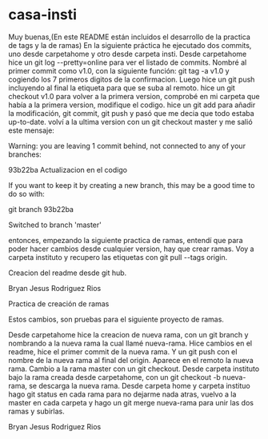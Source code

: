 # casa-insti

Muy buenas,(En este README están incluidos el desarrollo de la practica de tags y la de ramas)
En la siguiente práctica he ejecutado dos commits, uno desde carpetahome y otro desde carpeta insti.
Desde carpetahome hice un git log --pretty=online para ver el listado de commits.
Nombré al primer commit como v1.0, con la siguiente función: git tag -a v1.0 y cogiendo los 7 primeros digitos de la confirmacion.
Luego hice un git push incluyendo al final la etiqueta para que se suba al remoto.
hice un git checkout v1.0 para volver a la primera version, comprobé en mi carpeta que había a la primera version, modifique el codigo.
hice un git add para añadir la modificación, git commit, git push y pasó que me decia que todo estaba up-to-date.
volví a la ultima version con un git checkout master y me salió este mensaje:


Warning: you are leaving 1 commit behind, not connected to
any of your branches:

  93b22ba Actualizacion en el codigo

If you want to keep it by creating a new branch, this may be a good time
to do so with:

 git branch <new-branch-name> 93b22ba

Switched to branch 'master'

entonces, empezando la siguiente practica de ramas, entendí que para poder hacer cambios desde cualquier version, hay que crear ramas.
Voy a carpeta instituto y recupero las etiquetas con git pull --tags origin.

Creacion del readme desde git hub.

Bryan Jesus Rodriguez Rios

Practica de creación de ramas

Estos cambios, son pruebas para el siguiente proyecto de ramas.

Desde carpetahome hice la creacion de nueva rama, con un git branch y nombrando a la nueva rama la cual llamé nueva-rama.
Hice cambios en el readme, hice el primer commit de la nueva rama.
Y un git push con el nombre de la nueva rama al final del origin.
Aparece en el remoto la nueva rama.
Cambio a la rama master con un git checkout.
Desde carpeta instituto bajo la rama creada desde carpetahome, con un git checkout -b nueva-rama, se descarga la nueva rama.
Desde carpeta home y carpeta instituo hago git status en cada rama para no dejarme nada atras, vuelvo a la master en cada carpeta y hago un git merge nueva-rama para unir las dos ramas y subirlas.

Bryan Jesus Rodriguez Rios



